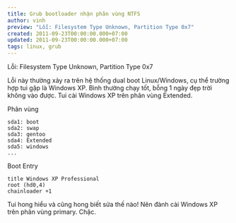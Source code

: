 ```yaml
---
title: Grub bootloader nhận phân vùng NTFS
author: vinh
preview: "Lỗi: Filesystem Type Unknown, Partition Type 0x7"
created: 2011-09-23T00:00:00.000+07:00
updated: 2011-09-23T00:00:00.000+07:00
tags: linux, grub
---
```


Lỗi: Filesystem Type Unknown, Partition Type 0x7

Lỗi này thường xảy ra trên hệ thống dual boot Linux/Windows, cụ thể trường hợp tui gặp là Windows XP. Bình thường chạy tốt, bỗng 1 ngày đẹp trời không vào được. Tui cài Windows XP trên phân vùng Extended.

Phân vùng
```
sda1: boot
sda2: swap
sda3: gentoo
sda4: Extended
sda5: windows
...
```

Boot Entry
```
title Windows XP Professional
root (hd0,4)
chainloader +1
```

Tui hong hiểu và cũng hong biết sửa thế nào! Nên đành cài Windows XP trên phân vùng primary. Chậc.

